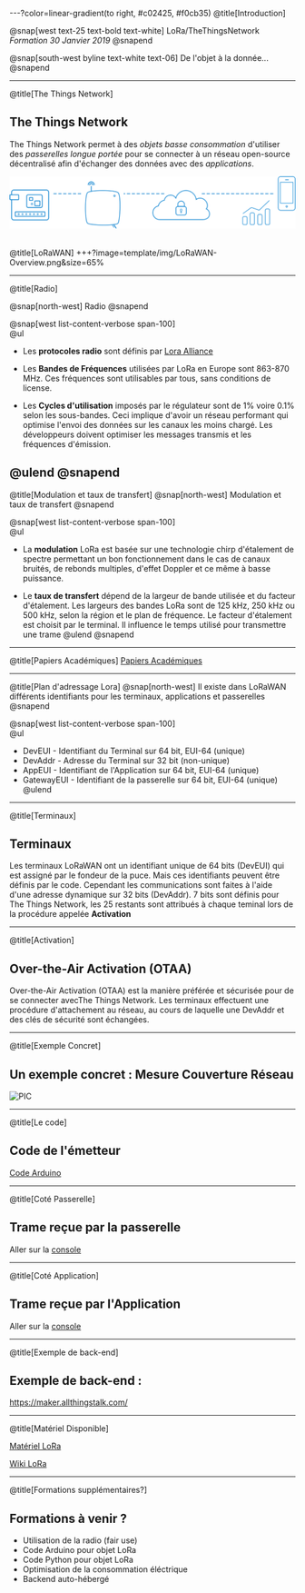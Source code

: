 ---?color=linear-gradient(to right, #c02425, #f0cb35)
@title[Introduction]

@snap[west text-25 text-bold text-white]
LoRa/TheThingsNetwork<br>*Formation 30 Janvier 2019*
@snapend

@snap[south-west byline text-white text-06]
De l'objet à la donnée...
@snapend

---
@title[The Things Network]

## The Things Network

The Things Network permet à des *objets basse consommation* d'utiliser des *passerelles longue portée* pour se connecter à un réseau
open-source décentralisé afin d'échanger des données avec des *applications*.


![PIC](template/img/architecturettn.png)
<br><br>

@title[LoRaWAN]
+++?image=template/img/LoRaWAN-Overview.png&size=65%

---
@title[Radio]

@snap[north-west]
Radio
@snapend

@snap[west list-content-verbose span-100] 
<br>
@ul[](false)

- Les **protocoles radio** sont définis par [Lora Alliance](https://lora-alliance.org/)  

- Les **Bandes de Fréquences** utilisées par LoRa en Europe sont 863-870 MHz. Ces fréquences sont utilisables par tous, sans conditions de license.

- Les **Cycles d'utilisation** imposés par le régulateur sont de 1% voire 0.1% selon les sous-bandes. Ceci implique d'avoir un réseau performant qui optimise l'envoi des données sur les canaux les moins chargé. Les développeurs doivent optimiser les messages transmis et les fréquences d'émission.

@ulend
@snapend
---

@title[Modulation et taux de transfert]
@snap[north-west]
Modulation et taux de transfert 
@snapend


@snap[west list-content-verbose span-100] 
<br>
@ul[](false)

- La **modulation** LoRa est basée sur une technologie chirp d'étalement de spectre permettant un bon fonctionnement dans le cas de canaux bruités, de rebonds multiples, d'effet Doppler et ce même à basse puissance.

- Le **taux de transfert** dépend de la largeur de bande utilisée et du facteur d'étalement. Les largeurs des bandes LoRa sont de 125 kHz, 250 kHz ou 500 kHz, selon la région et le plan de fréquence. Le facteur d'étalement est choisit par le terminal. Il influence le temps utilisé pour transmettre une trame
@ulend
@snapend

---
@title[Papiers Académiques]
[Papiers Académiques](https://www.thethingsnetwork.org/docs/lorawan/academic.html)

---
@title[Plan d'adressage Lora]
@snap[north-west] 
Il existe dans LoRaWAN différents identifiants pour les terminaux, applications et passerelles 
@snapend

@snap[west list-content-verbose span-100]
<br>
@ul[](false)
- DevEUI - Identifiant du Terminal sur 64 bit, EUI-64 (unique)
- DevAddr - Adresse du Terminal sur 32 bit (non-unique)
- AppEUI - Identifiant de l'Application sur 64 bit, EUI-64 (unique)
- GatewayEUI - Identifiant de la passerelle sur 64 bit, EUI-64 (unique)
@ulend

---
@title[Terminaux]

## Terminaux

Les terminaux LoRaWAN ont un identifiant unique de 64 bits (DevEUI) qui est assigné par le fondeur de la puce. 
Mais ces identifiants peuvent être définis par le code.
Cependant les communications sont faites à l'aide d'une adresse dynamique sur 32 bits (DevAddr). 7 bits sont définis pour The Things Network, les 25 restants sont attribués à chaque teminal lors de la procédure appelée **Activation** 

---
@title[Activation]

## Over-the-Air Activation (OTAA)

Over-the-Air Activation (OTAA) est la manière préférée et sécurisée pour de se connecter avecThe Things Network. 
Les terminaux effectuent une procédure d'attachement au réseau, au cours de laquelle une DevAddr et des clés de sécurité sont échangées.

---
@title[Exemple Concret]

## Un exemple concret : Mesure Couverture Réseau

![PIC](https://wiki.fablab-lannion.org/images/thumb/7/70/TTGodef.jpg/300px-TTGodef.jpg)

---
@title[Le code]

## Code de l'émetteur

[Code Arduino](https://github.com/FablabLannion/LoraWemosGPS/blob/master/firmware/LoraWemosGPS/LoraWemosGPS.ino)

---
@title[Coté Passerelle]

## Trame reçue par la passerelle

Aller sur la [console](https://console.thethingsnetwork.org/)

---
@title[Coté Application]

## Trame reçue par l'Application

Aller sur la [console](https://console.thethingsnetwork.org/)

---
@title[Exemple de back-end]

## Exemple de back-end :

https://maker.allthingstalk.com/

---
@title[Matériel Disponible]

[Matériel LoRa](https://wiki.fablab-lannion.org/index.php?title=EquipementsLora)

[Wiki LoRa](https://wiki.fablab-lannion.org/index.php?title=Cat%C3%A9gorie:LoRa)

---
@title[Formations supplémentaires?]

## Formations à venir ?

- Utilisation de la radio (fair use)
- Code Arduino pour objet LoRa
- Code Python pour objet LoRa
- Optimisation de la consommation éléctrique
- Backend auto-hébergé

